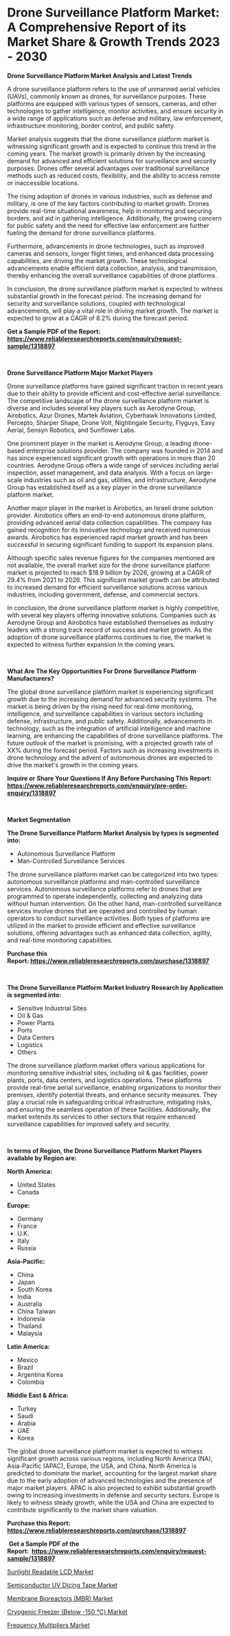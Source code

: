 <p><h1>Drone Surveillance Platform Market: A Comprehensive Report of its Market Share & Growth Trends 2023 - 2030</h1></p><p><strong>Drone Surveillance Platform Market Analysis and Latest Trends</strong></p>
<p><p>A drone surveillance platform refers to the use of unmanned aerial vehicles (UAVs), commonly known as drones, for surveillance purposes. These platforms are equipped with various types of sensors, cameras, and other technologies to gather intelligence, monitor activities, and ensure security in a wide range of applications such as defense and military, law enforcement, infrastructure monitoring, border control, and public safety.</p><p>Market analysis suggests that the drone surveillance platform market is witnessing significant growth and is expected to continue this trend in the coming years. The market growth is primarily driven by the increasing demand for advanced and efficient solutions for surveillance and security purposes. Drones offer several advantages over traditional surveillance methods such as reduced costs, flexibility, and the ability to access remote or inaccessible locations.</p><p>The rising adoption of drones in various industries, such as defense and military, is one of the key factors contributing to market growth. Drones provide real-time situational awareness, help in monitoring and securing borders, and aid in gathering intelligence. Additionally, the growing concern for public safety and the need for effective law enforcement are further fueling the demand for drone surveillance platforms.</p><p>Furthermore, advancements in drone technologies, such as improved cameras and sensors, longer flight times, and enhanced data processing capabilities, are driving the market growth. These technological advancements enable efficient data collection, analysis, and transmission, thereby enhancing the overall surveillance capabilities of drone platforms.</p><p>In conclusion, the drone surveillance platform market is expected to witness substantial growth in the forecast period. The increasing demand for security and surveillance solutions, coupled with technological advancements, will play a vital role in driving market growth. The market is expected to grow at a CAGR of 8.2% during the forecast period.</p></p>
<p><strong>Get a Sample PDF of the Report:&nbsp; <a href="https://www.reliableresearchreports.com/enquiry/request-sample/1318897">https://www.reliableresearchreports.com/enquiry/request-sample/1318897</a></strong></p>
<p>&nbsp;</p>
<p><strong>Drone Surveillance Platform Major Market Players</strong></p>
<p><p>Drone surveillance platforms have gained significant traction in recent years due to their ability to provide efficient and cost-effective aerial surveillance. The competitive landscape of the drone surveillance platform market is diverse and includes several key players such as Aerodyne Group, Airobotics, Azur Drones, Martek Aviation, Cyberhawk Innovations Limited, Percepto, Sharper Shape, Drone Volt, Nightingale Security, Flyguys, Easy Aerial, Sensyn Robotics, and Sunflower Labs.</p><p>One prominent player in the market is Aerodyne Group, a leading drone-based enterprise solutions provider. The company was founded in 2014 and has since experienced significant growth with operations in more than 20 countries. Aerodyne Group offers a wide range of services including aerial inspection, asset management, and data analysis. With a focus on large-scale industries such as oil and gas, utilities, and infrastructure, Aerodyne Group has established itself as a key player in the drone surveillance platform market.</p><p>Another major player in the market is Airobotics, an Israeli drone solution provider. Airobotics offers an end-to-end autonomous drone platform, providing advanced aerial data collection capabilities. The company has gained recognition for its innovative technology and received numerous awards. Airobotics has experienced rapid market growth and has been successful in securing significant funding to support its expansion plans.</p><p>Although specific sales revenue figures for the companies mentioned are not available, the overall market size for the drone surveillance platform market is projected to reach $18.9 billion by 2026, growing at a CAGR of 29.4% from 2021 to 2026. This significant market growth can be attributed to increased demand for efficient surveillance solutions across various industries, including government, defense, and commercial sectors.</p><p>In conclusion, the drone surveillance platform market is highly competitive, with several key players offering innovative solutions. Companies such as Aerodyne Group and Airobotics have established themselves as industry leaders with a strong track record of success and market growth. As the adoption of drone surveillance platforms continues to rise, the market is expected to witness further expansion in the coming years.</p></p>
<p>&nbsp;</p>
<p><strong>What Are The Key Opportunities For Drone Surveillance Platform Manufacturers?</strong></p>
<p><p>The global drone surveillance platform market is experiencing significant growth due to the increasing demand for advanced security systems. The market is being driven by the rising need for real-time monitoring, intelligence, and surveillance capabilities in various sectors including defense, infrastructure, and public safety. Additionally, advancements in technology, such as the integration of artificial intelligence and machine learning, are enhancing the capabilities of drone surveillance platforms. The future outlook of the market is promising, with a projected growth rate of XX% during the forecast period. Factors such as increasing investments in drone technology and the advent of autonomous drones are expected to drive the market's growth in the coming years.</p></p>
<p><strong>Inquire or Share Your Questions If Any Before Purchasing This Report: <a href="https://www.reliableresearchreports.com/enquiry/pre-order-enquiry/1318897">https://www.reliableresearchreports.com/enquiry/pre-order-enquiry/1318897</a></strong></p>
<p>&nbsp;</p>
<p><strong>Market Segmentation</strong></p>
<p><strong>The Drone Surveillance Platform Market Analysis by types is segmented into:</strong></p>
<p><ul><li>Autonomous Surveillance Platform</li><li>Man-Controlled Surveillance Services</li></ul></p>
<p><p>The drone surveillance platform market can be categorized into two types: autonomous surveillance platforms and man-controlled surveillance services. Autonomous surveillance platforms refer to drones that are programmed to operate independently, collecting and analyzing data without human intervention. On the other hand, man-controlled surveillance services involve drones that are operated and controlled by human operators to conduct surveillance activities. Both types of platforms are utilized in the market to provide efficient and effective surveillance solutions, offering advantages such as enhanced data collection, agility, and real-time monitoring capabilities.</p></p>
<p><strong>Purchase this Report:&nbsp;<a href="https://www.reliableresearchreports.com/purchase/1318897">https://www.reliableresearchreports.com/purchase/1318897</a></strong></p>
<p>&nbsp;</p>
<p><strong>The Drone Surveillance Platform Market Industry Research by Application is segmented into:</strong></p>
<p><ul><li>Sensitive Industrial Sites</li><li>Oil & Gas</li><li>Power Plants</li><li>Ports</li><li>Data Centers</li><li>Logistics</li><li>Others</li></ul></p>
<p><p>The drone surveillance platform market offers various applications for monitoring sensitive industrial sites, including oil & gas facilities, power plants, ports, data centers, and logistics operations. These platforms provide real-time aerial surveillance, enabling organizations to monitor their premises, identify potential threats, and enhance security measures. They play a crucial role in safeguarding critical infrastructure, mitigating risks, and ensuring the seamless operation of these facilities. Additionally, the market extends its services to other sectors that require enhanced surveillance capabilities for improved safety and security.</p></p>
<p>&nbsp;</p>
<p><strong>In terms of Region, the Drone Surveillance Platform Market Players available by Region are:</strong></p>
<p>
    <p> <strong> North America: </strong>
        <ul>
            <li>United States</li>
            <li>Canada</li>
        </ul>
        </p> 
    <p> <strong> Europe: </strong>
        <ul>
            <li>Germany</li>
            <li>France</li>
            <li>U.K.</li>
            <li>Italy</li>
            <li>Russia</li>
        </ul>
        </p> 
    <p> <strong> Asia-Pacific: </strong>
        <ul>
            <li>China</li>
            <li>Japan</li>
            <li>South Korea</li>
            <li>India</li>
            <li>Australia</li>
            <li>China Taiwan</li>
            <li>Indonesia</li>
            <li>Thailand</li>
            <li>Malaysia</li>
        </ul>
        </p> 
    <p> <strong> Latin America: </strong>
        <ul>
            <li>Mexico</li>
            <li>Brazil</li>
            <li>Argentina Korea</li>
            <li>Colombia</li>
        </ul>
        </p> 
    <p> <strong> Middle East & Africa: </strong>
        <ul>
            <li>Turkey</li>
            <li>Saudi</li>
            <li>Arabia</li>
            <li>UAE</li>
            <li>Korea</li>
        </ul>
    </p>
    </p>
<p><p>The global drone surveillance platform market is expected to witness significant growth across various regions, including North America (NA), Asia-Pacific (APAC), Europe, the USA, and China. North America is predicted to dominate the market, accounting for the largest market share due to the early adoption of advanced technologies and the presence of major market players. APAC is also projected to exhibit substantial growth owing to increasing investments in defense and security sectors. Europe is likely to witness steady growth, while the USA and China are expected to contribute significantly to the market share valuation.</p></p>
<p><strong>Purchase this Report: <a href="https://www.reliableresearchreports.com/purchase/1318897">https://www.reliableresearchreports.com/purchase/1318897</a></strong></p>
<p>&nbsp;<strong>Get a Sample PDF of the Report:&nbsp;&nbsp;<a href="https://www.reliableresearchreports.com/enquiry/request-sample/1318897">https://www.reliableresearchreports.com/enquiry/request-sample/1318897</a></strong></p>
<p><strong></strong></p>
<p><p><a href="https://www.linkedin.com/pulse/sunlight-readable-lcd-market-share-amp-new-trends-idp0e/">Sunlight Readable LCD Market</a></p><p><a href="https://medium.com/@primeyash92/semiconductor-uv-dicing-tape-market-analysis-and-sze-forecasted-for-period-from-2023-to-2030-89046d21e140">Semiconductor UV Dicing Tape Market</a></p><p><a href="https://github.com/lbird53714/Market-Research-Report-List-1/blob/main/membrane-bioreactors-mbr-market.md">Membrane Bioreactors (MBR) Market</a></p><p><a href="https://github.com/mabutironaldo/Market-Research-Report-List-1/blob/main/cryogenic-freezer-below-150-market.md">Cryogenic Freezer (Below -150 ℃) Market</a></p><p><a href="https://www.linkedin.com/pulse/frequency-multipliers-market-research-report-unlocks-analysis-n4wve/">Frequency Multipliers Market</a></p></p>